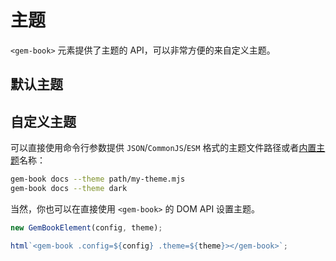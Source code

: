 # 主题

`<gem-book>` 元素提供了主题的 API，可以非常方便的来自定义主题。

## 默认主题

<gbp-raw src="src/element/helper/default-theme.ts"></gbp-raw>

## 自定义主题

可以直接使用命令行参数提供 `JSON`/`CommonJS`/`ESM` 格式的主题文件路径或者[内置主题](https://github.com/mantou132/gem/tree/master/packages/gem-book/themes)名称：

```bash
gem-book docs --theme path/my-theme.mjs
gem-book docs --theme dark
```

当然，你也可以在直接使用 `<gem-book>` 的 DOM API 设置主题。

<gbp-code-group>

```js vanilla.js
new GemBookElement(config, theme);
```

```js lit
html`<gem-book .config=${config} .theme=${theme}></gem-book>`;
```

</gbp-code-group>
